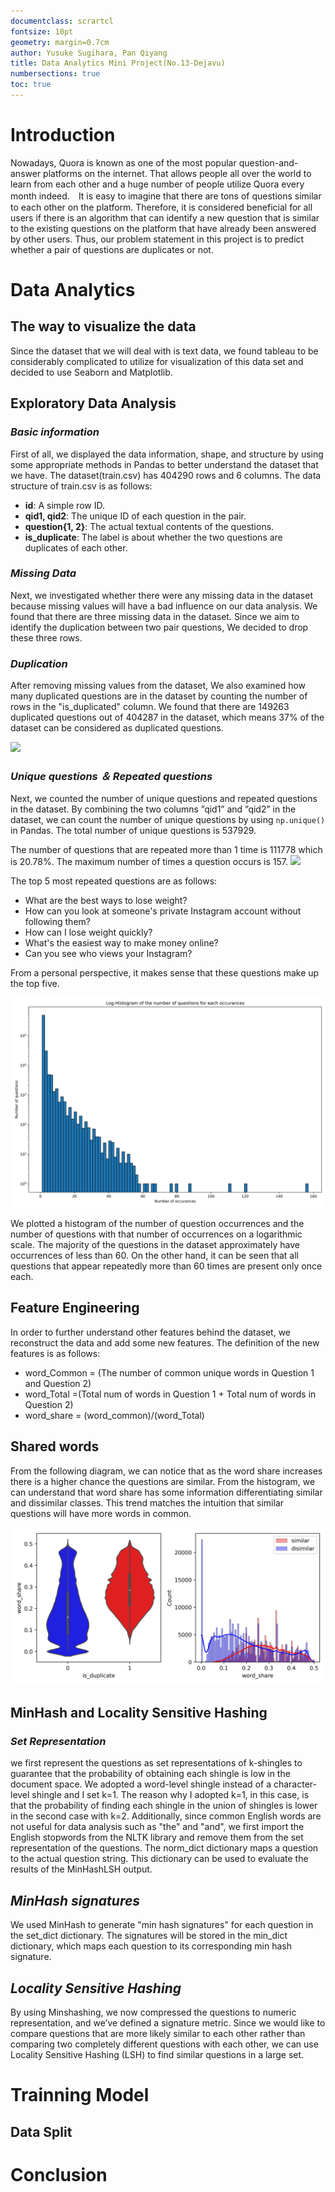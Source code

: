 ```yaml
---
documentclass: scrartcl
fontsize: 10pt
geometry: margin=0.7cm
author: Yusuke Sugihara, Pan Qiyang 
title: Data Analytics Mini Project(No.13-Dejavu)
numbersections: true
toc: true
---
```

# Introduction
Nowadays, Quora is known as one of the most popular question-and-answer platforms on the internet. That allows people all over the world to learn from each other and a huge number of people utilize Quora every month indeed.　It is easy to imagine that there are tons of questions similar to each other on the platform. Therefore, it is considered beneficial for all users if there is an algorithm that can identify a new question that is similar to the existing questions on the platform that have already been answered by other users. Thus, our problem statement in this project is to predict whether a pair of questions are duplicates or not.

# Data Analytics

## The way to visualize the data
Since the dataset that we will deal with is text data, we found tableau to be considerably complicated to utilize for visualization of this data set and decided to use Seaborn and Matplotlib.

## Exploratory Data Analysis

### *Basic information*
First of all, we displayed the data information, shape, and structure by using some appropriate methods in Pandas to better understand the dataset that we have.
The dataset(train.csv) has 404290 rows and 6 columns. The data structure of train.csv is as follows:
- **id**: A simple row ID.
- **qid1, qid2**: The unique ID of each question in the pair.
- **question{1, 2}**: The actual textual contents of the questions.
- **is_duplicate**: The label is about whether the two questions are duplicates of each other.

<!-- On the other hand, the data structure of train.csv is as follows:
- **test_id**: A simple row ID.
- **question{1, 2}**: The actual textual contents of the questions. -->

### *Missing Data*

Next, we investigated whether there were any missing data in the dataset because missing values will have a bad influence on our data analysis. We found that there are three missing data in the dataset. Since we aim to identify the duplication between two pair questions, We decided to drop these three rows.

### *Duplication*

After removing missing values from the dataset, We also examined how many duplicated questions are in the dataset by counting the number of rows in the "is_duplicated" column. We found that there are 149263 duplicated questions out of 404287 in the dataset, which means 37% of the dataset can be considered as duplicated questions.

![](/png/duplicate.png)

### *Unique questions ＆ Repeated questions*

Next, we counted the number of unique questions and repeated questions in the dataset. By combining the two columns ”qid1” and ”qid2” in the dataset, we can count the number of unique questions by using `np.unique()` in Pandas. The total number of unique questions is 537929. 

The number of questions that are repeated more than 1 time is 111778 which is 20.78%. The maximum number of times a question occurs is 157. 
![](/png/Unique_repeated_quesions.png)

The top 5 most repeated questions are as follows:
- What are the best ways to lose weight?
- How can you look at someone's private Instagram account without following them?
- How can I lose weight quickly?
- What's the easiest way to make money online?
- Can you see who views your Instagram?

From a personal perspective, it makes sense that these questions make up the top five.

![](png/Log_Histogram_of_question_occurances.png)

We plotted a histogram of the number of question occurrences and the number of questions with that number of occurrences on a logarithmic scale. The majority of the questions in the dataset approximately have occurrences of less than 60. On the other hand, it can be seen that all questions that appear repeatedly more than 60 times are present only once each.

## Feature Engineering

In order to further understand other features behind the dataset, we reconstruct the data and add some new features. The definition of the new features is as follows:

- word_Common = (The number of common unique words in Question 1 and Question 2)
- word_Total =(Total num of words in Question 1 + Total num of words in Question 2)
- word_share = (word_common)/(word_Total)

## Shared words
From the following diagram, we can notice that as the word share increases there is a higher chance the questions are similar. From the histogram, we can understand that word share has some information differentiating similar and dissimilar classes. This trend matches the intuition that similar questions will have more words in common.

![](png/word_share.png)



## MinHash and Locality Sensitive Hashing

### *Set Representation*
we first represent the questions as set representations of k-shingles to guarantee that the probability of obtaining each shingle is low in the document space. We adopted a word-level shingle instead of a character-level shingle and I set k=1. The reason why I adopted k=1, in this case, is that the probability of finding each shingle in the union of shingles is lower in the second case with k=2. Additionally, since common English words are not useful for data analysis such as "the" and "and", we first import the English stopwords from the NLTK library and remove them from the set representation of the questions. The norm_dict dictionary maps a question to the actual question string. This dictionary can be used to evaluate the results of the MinHashLSH output.


## *MinHash signatures*
We used MinHash to generate "min hash signatures" for each question in the set_dict dictionary. The signatures will be stored in the min_dict dictionary, which maps each question to its corresponding min hash signature.


## *Locality Sensitive Hashing*
By using Minshashing, we now compressed the questions to numeric representation, and we’ve defined a signature metric. Since we would like to compare questions that are more likely similar to each other rather than comparing two completely different questions with each other, we can use Locality Sensitive Hashing (LSH) to find similar questions in a large set.


# Trainning Model
## Data Split

# Conclusion
